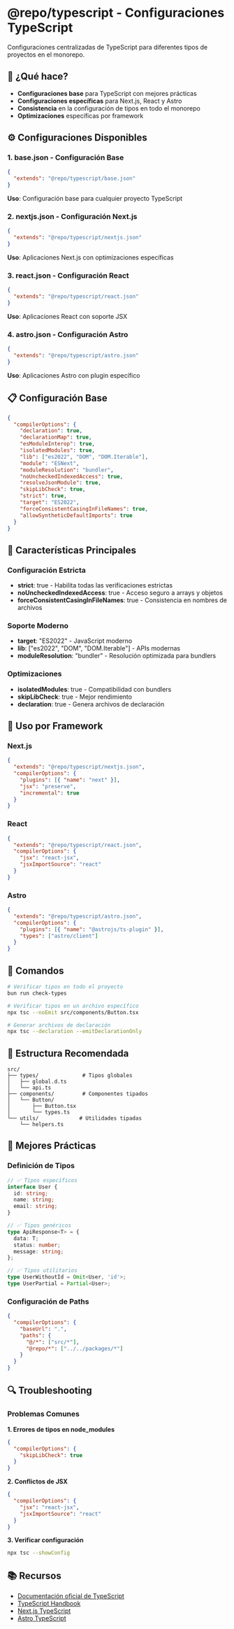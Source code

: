 # @repo/typescript - Configuraciones TypeScript

Configuraciones centralizadas de TypeScript para diferentes tipos de proyectos en el monorepo.

## 🎯 ¿Qué hace?

- **Configuraciones base** para TypeScript con mejores prácticas
- **Configuraciones específicas** para Next.js, React y Astro
- **Consistencia** en la configuración de tipos en todo el monorepo
- **Optimizaciones** específicas por framework

## ⚙️ Configuraciones Disponibles

### 1. **base.json** - Configuración Base

```json
{
  "extends": "@repo/typescript/base.json"
}
```

**Uso**: Configuración base para cualquier proyecto TypeScript

### 2. **nextjs.json** - Configuración Next.js

```json
{
  "extends": "@repo/typescript/nextjs.json"
}
```

**Uso**: Aplicaciones Next.js con optimizaciones específicas

### 3. **react.json** - Configuración React

```json
{
  "extends": "@repo/typescript/react.json"
}
```

**Uso**: Aplicaciones React con soporte JSX

### 4. **astro.json** - Configuración Astro

```json
{
  "extends": "@repo/typescript/astro.json"
}
```

**Uso**: Aplicaciones Astro con plugin específico

## 📋 Configuración Base

```json
{
  "compilerOptions": {
    "declaration": true,
    "declarationMap": true,
    "esModuleInterop": true,
    "isolatedModules": true,
    "lib": ["es2022", "DOM", "DOM.Iterable"],
    "module": "ESNext",
    "moduleResolution": "bundler",
    "noUncheckedIndexedAccess": true,
    "resolveJsonModule": true,
    "skipLibCheck": true,
    "strict": true,
    "target": "ES2022",
    "forceConsistentCasingInFileNames": true,
    "allowSyntheticDefaultImports": true
  }
}
```

## 🎯 Características Principales

### Configuración Estricta

- **strict**: true - Habilita todas las verificaciones estrictas
- **noUncheckedIndexedAccess**: true - Acceso seguro a arrays y objetos
- **forceConsistentCasingInFileNames**: true - Consistencia en nombres de archivos

### Soporte Moderno

- **target**: "ES2022" - JavaScript moderno
- **lib**: ["es2022", "DOM", "DOM.Iterable"] - APIs modernas
- **moduleResolution**: "bundler" - Resolución optimizada para bundlers

### Optimizaciones

- **isolatedModules**: true - Compatibilidad con bundlers
- **skipLibCheck**: true - Mejor rendimiento
- **declaration**: true - Genera archivos de declaración

## 🚀 Uso por Framework

### Next.js

```json
{
  "extends": "@repo/typescript/nextjs.json",
  "compilerOptions": {
    "plugins": [{ "name": "next" }],
    "jsx": "preserve",
    "incremental": true
  }
}
```

### React

```json
{
  "extends": "@repo/typescript/react.json",
  "compilerOptions": {
    "jsx": "react-jsx",
    "jsxImportSource": "react"
  }
}
```

### Astro

```json
{
  "extends": "@repo/typescript/astro.json",
  "compilerOptions": {
    "plugins": [{ "name": "@astrojs/ts-plugin" }],
    "types": ["astro/client"]
  }
}
```

## 🔧 Comandos

```bash
# Verificar tipos en todo el proyecto
bun run check-types

# Verificar tipos en un archivo específico
npx tsc --noEmit src/components/Button.tsx

# Generar archivos de declaración
npx tsc --declaration --emitDeclarationOnly
```

## 📁 Estructura Recomendada

```
src/
├── types/              # Tipos globales
│   ├── global.d.ts
│   └── api.ts
├── components/         # Componentes tipados
│   └── Button/
│       ├── Button.tsx
│       └── types.ts
└── utils/             # Utilidades tipadas
    └── helpers.ts
```

## 🎨 Mejores Prácticas

### Definición de Tipos

```typescript
// ✅ Tipos específicos
interface User {
  id: string;
  name: string;
  email: string;
}

// ✅ Tipos genéricos
type ApiResponse<T> = {
  data: T;
  status: number;
  message: string;
};

// ✅ Tipos utilitarios
type UserWithoutId = Omit<User, 'id'>;
type UserPartial = Partial<User>;
```

### Configuración de Paths

```json
{
  "compilerOptions": {
    "baseUrl": ".",
    "paths": {
      "@/*": ["src/*"],
      "@repo/*": ["../../packages/*"]
    }
  }
}
```

## 🔍 Troubleshooting

### Problemas Comunes

**1. Errores de tipos en node_modules**

```json
{
  "compilerOptions": {
    "skipLibCheck": true
  }
}
```

**2. Conflictos de JSX**

```json
{
  "compilerOptions": {
    "jsx": "react-jsx",
    "jsxImportSource": "react"
  }
}
```

**3. Verificar configuración**

```bash
npx tsc --showConfig
```

## 📚 Recursos

- [Documentación oficial de TypeScript](https://www.typescriptlang.org/)
- [TypeScript Handbook](https://www.typescriptlang.org/docs/)
- [Next.js TypeScript](https://nextjs.org/docs/basic-features/typescript)
- [Astro TypeScript](https://docs.astro.build/en/guides/typescript/)

